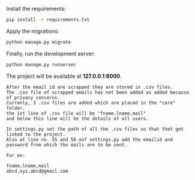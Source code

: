 Install the requirements:


```bash
pip install -r requirements.txt
```

Apply the migrations:

```bash
python manage.py migrate
```

Finally, run the development server:

```bash
python manage.py runserver
```

The project will be available at **127.0.0.1:8000**.

```
After the email id are scrapped they are stored in .csv files.
The .csv file of scrapped emails has not been added as added because of privacy concerns.
Currenly, 3 .csv files are added which are placed in the "core" folder.
the 1st line of .csv file will be "fname,lname,mail"
and below this line will be the details of all users.

In settings.py set the path of all the .csv files so that thet get linked to the project.
Also at line no. 55 and 56 oof settings.py add the emailid and password from which the mails are to be sent.

For ex:

fname,lname,mail
abcd,xyz,abcd@gmail.com

```

